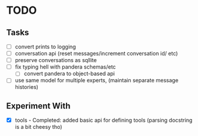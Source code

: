 # TODO

## Tasks

-   [ ] convert prints to logging
-   [ ] conversation api (reset messages/increment conversation id/ etc)
-   [ ] preserve conversations as sqllite
-   [ ] fix typing hell with pandera schemas/etc
    -   [ ] convert pandera to object-based api
-   [ ] use same model for multiple experts, (maintain separate message histories)

## Experiment With

-   [x] tools - Completed: added basic api for defining tools (parsing docstring is a bit cheesy tho)
